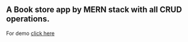 ## A Book store app by MERN stack with all CRUD operations.

For demo [click here](https://bookstoreclone.netlify.app/)
